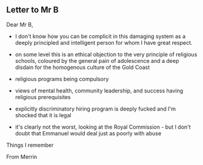 ## Letter to Mr B

Dear Mr B,

- I don't know how you can be complicit in this damaging system as a deeply principled and intelligent person for whom I have great respect. 

- on some level this is an ethical objection to the very principle of religious schools, coloured by the general pain of adolescence and a deep disdain for the homogenous culture of the Gold Coast

- religious programs being compulsory

- views of mental health, community leadership, and success having religious prerequisites

- explicitly discriminatory hiring program is deeply fucked and I'm shocked that it is legal

- it's clearly not the worst, looking at the Royal Commission - but I don't doubt that Emmanuel would deal just as poorly with abuse

Things I remember

From Merrin
